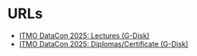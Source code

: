 # URLs

- [ITMO DataCon 2025: Lectures (G-Disk)](https://drive.google.com/drive/folders/1KavcsJFufD0__fSMoL6bUYPFPP_CBXgG)
- [ITMO DataCon 2025: Diplomas/Certificate (G-Disk)](https://drive.google.com/drive/folders/1_sl7tZD34VRjHUViQ_bWlc5pFz_l_ozT)
